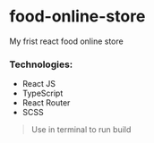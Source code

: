 # food-online-store
My frist react food online store


### Technologies:
* React JS
* TypeScript
* React Router
* SCSS

>Use <npm start run > in terminal to run build
